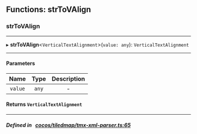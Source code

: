 ## Functions: strToVAlign

### strToVAlign


___
▸ **strToVAlign**<`VerticalTextAlignment`\>(`value: any`): `VerticalTextAlignment`
___


#### Parameters

| Name | Type | Description |
| :------: | :------: | :------: |
| `value` | `any` | - |

#### Returns `VerticalTextAlignment` 
___


##### Defined in &nbsp;   [cocos/tiledmap/tmx-xml-parser.ts:65](https://github.com/cocos-creator/engine/blob/c7bf6b8a9/cocos/tiledmap/tmx-xml-parser.ts#L65)&nbsp;
